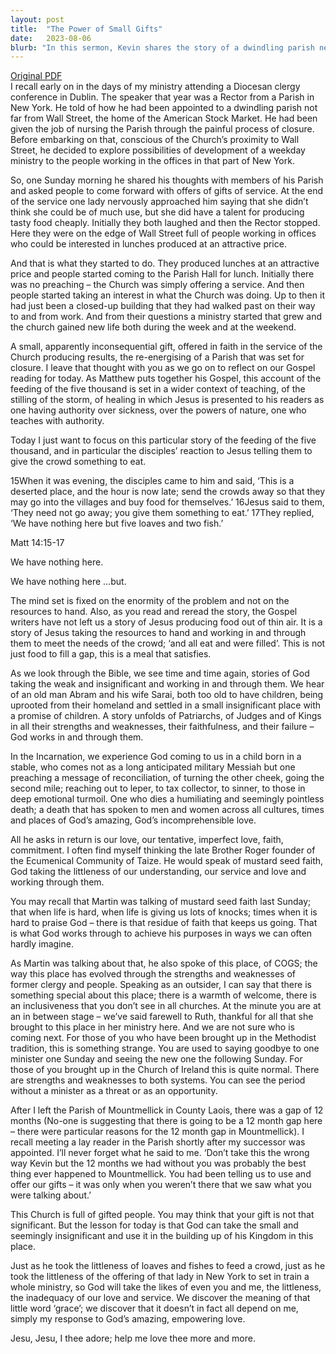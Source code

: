 ```yaml
---
layout: post
title:  "The Power of Small Gifts"
date:   2023-08-06
blurb: "In this sermon, Kevin shares the story of a dwindling parish near Wall Street that was revitalized through a simple act of service: providing affordable lunches to office workers. He draws parallels between this story and the biblical account of Jesus feeding the five thousand, emphasizing the power of small, seemingly insignificant gifts offered in faith. He encourages his congregation to recognize and offer their own gifts, however small, for the building up of God's Kingdom."
---
```

[Original PDF](/assets/pdf/proper132023.pdf)    
I recall early on in the days of my ministry attending a Diocesan clergy conference in Dublin. The speaker that year was a Rector from a Parish in New York. He told of how he had been appointed to a dwindling parish not far from Wall Street, the home of the American Stock Market. He had been given the job of nursing the Parish through the painful process of closure. Before embarking on that, conscious of the Church’s proximity to Wall Street, he decided to explore possibilities of development of a weekday ministry to the people working in the offices in that part of New York.

So, one Sunday morning he shared his thoughts with members of his Parish and asked people to come forward with offers of gifts of service. At the end of the service one lady nervously approached him saying that she didn’t think she could be of much use, but she did have a talent for producing tasty food cheaply. Initially they both laughed and then the Rector stopped. Here they were on the edge of Wall Street full of people working in offices who could be interested in lunches produced at an attractive price.

And that is what they started to do. They produced lunches at an attractive price and people started coming to the Parish Hall for lunch. Initially there was no preaching – the Church was simply offering a service. And then people started taking an interest in what the Church was doing. Up to then it had just been a closed-up building that they had walked past on their way to and from work. And from their questions a ministry started that grew and the church gained new life both during the week and at the weekend.

A small, apparently inconsequential gift, offered in faith in the service of the Church producing results, the re-energising of a Parish that was set for closure. I leave that thought with you as we go on to reflect on our Gospel reading for today. As Matthew puts together his Gospel, this account of the feeding of the five thousand is set in a wider context of teaching, of the stilling of the storm, of healing in which Jesus is presented to his readers as one having authority over sickness, over the powers of nature, one who teaches with authority.

Today I just want to focus on this particular story of the feeding of the five thousand, and in particular the disciples’ reaction to Jesus telling them to give the crowd something to eat.

15When it was evening, the disciples came to him and said, ‘This is a deserted place, and the hour is now late; send the crowds away so that they may go into the villages and buy food for themselves.’ 16Jesus said to them, ‘They need not go away; you give them something to eat.’ 17They replied, ‘We have nothing here but five loaves and two fish.’

Matt 14:15-17

We have nothing here.

We have nothing here …but.

The mind set is fixed on the enormity of the problem and not on the resources to hand. Also, as you read and reread the story, the Gospel writers have not left us a story of Jesus producing food out of thin air. It is a story of Jesus taking the resources to hand and working in and through them to meet the needs of the crowd; ‘and all eat and were filled’. This is not just food to fill a gap, this is a meal that satisfies.

As we look through the Bible, we see time and time again, stories of God taking the weak and insignificant and working in and through them. We hear of an old man Abram and his wife Sarai, both too old to have children, being uprooted from their homeland and settled in a small insignificant place with a promise of children. A story unfolds of Patriarchs, of Judges and of Kings in all their strengths and weaknesses, their faithfulness, and their failure – God works in and through them.

In the Incarnation, we experience God coming to us in a child born in a stable, who comes not as a long anticipated military Messiah but one preaching a message of reconciliation, of turning the other cheek, going the second mile; reaching out to leper, to tax collector, to sinner, to those in deep emotional turmoil. One who dies a humiliating and seemingly pointless death; a death that has spoken to men and women across all cultures, times and places of God’s amazing, God’s incomprehensible love.

All he asks in return is our love, our tentative, imperfect love, faith, commitment. I often find myself thinking the late Brother Roger founder of the Ecumenical Community of Taize. He would speak of mustard seed faith, God taking the littleness of our understanding, our service and love and working through them.

You may recall that Martin was talking of mustard seed faith last Sunday; that when life is hard, when life is giving us lots of knocks; times when it is hard to praise God – there is that residue of faith that keeps us going. That is what God works through to achieve his purposes in ways we can often hardly imagine.

As Martin was talking about that, he also spoke of this place, of COGS; the way this place has evolved through the strengths and weaknesses of former clergy and people. Speaking as an outsider, I can say that there is something special about this place; there is a warmth of welcome, there is an inclusiveness that you don’t see in all churches. At the minute you are at an in between stage – we’ve said farewell to Ruth, thankful for all that she brought to this place in her ministry here. And we are not sure who is coming next. For those of you who have been brought up in the Methodist tradition, this is something strange. You are used to saying goodbye to one minister one Sunday and seeing the new one the following Sunday. For those of you brought up in the Church of Ireland this is quite normal. There are strengths and weaknesses to both systems. You can see the period without a minister as a threat or as an opportunity.

After I left the Parish of Mountmellick in County Laois, there was a gap of 12 months (No-one is suggesting that there is going to be a 12 month gap here – there were particular reasons for the 12 month gap in Mountmellick). I recall meeting a lay reader in the Parish shortly after my successor was appointed. I’ll never forget what he said to me. ‘Don’t take this the wrong way Kevin but the 12 months we had without you was probably the best thing ever happened to Mountmellick. You had been telling us to use and offer our gifts – it was only when you weren’t there that we saw what you were talking about.’

This Church is full of gifted people. You may think that your gift is not that significant. But the lesson for today is that God can take the small and seemingly insignificant and use it in the building up of his Kingdom in this place.

Just as he took the littleness of loaves and fishes to feed a crowd, just as he took the littleness of the offering of that lady in New York to set in train a whole ministry, so God will take the likes of even you and me, the littleness, the inadequacy of our love and service. We discover the meaning of that little word ‘grace’; we discover that it doesn’t in fact all depend on me, simply my response to God’s amazing, empowering love.

Jesu, Jesu, I thee adore; help me love thee more and more.
